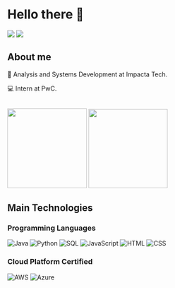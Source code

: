 <h1 align="left">Hello there 👋</h1>
 <div align="left">
  <a href = "mailto:kaiquebeletatti@gmail.com"><img src="https://img.shields.io/badge/-Gmail-red?style=for-the-badge&logo=gmail&logoColor=white" target="_blank"></a>
  <a href="https://www.linkedin.com/in/gabrielazocatelli/" target="_blank"><img src="https://img.shields.io/badge/-LinkedIn-%230077B5?style=for-the-badge&logo=linkedin&logoColor=white" target="_blank"></a> 
  </div>

<h2 align="left">About me </h2>
<p>📖  Analysis and Systems Development at Impacta Tech.</p>
<p>💻  Intern at PwC. </p>
<br>

<div >
  <img height="180em" src="https://github-readme-stats.vercel.app/api?username=Beletatti&theme=dark&show_icons=true"/>
  <img height="179em" src="https://github-readme-stats.vercel.app/api/top-langs/?username=Beletatti&layout=compact&langs_count=7&theme=dark"/>
</div>

<h2 align="left">Main Technologies</h2>

<h3>Programming Languages</h3>
<div>
<img alt="Java" src="https://img.shields.io/badge/Java-ED8B00?style=for-the-badge&logo=openjdk&logoColor=white">
<img alt="Python" src="https://img.shields.io/badge/Python-14354C?style=for-the-badge&logo=python&logoColor=white">
<img alt="SQL" src="https://img.shields.io/badge/MySQL-00000F?style=for-the-badge&logo=mysql&logoColor=white">
<img alt="JavaScript" src="https://img.shields.io/badge/JavaScript-323330?style=for-the-badge&logo=javascript&logoColor=F7DF1E">
<img alt="HTML" src="https://img.shields.io/badge/HTML-239120?style=for-the-badge&logo=html5&logoColor=white">
<img alt="CSS" src="https://img.shields.io/badge/CSS-239120?&style=for-the-badge&logo=css3&logoColor=white">

<h3>Cloud Platform Certified</h3>
<div>
<img alt="AWS" src="https://img.shields.io/badge/Amazon_AWS-232F3E?style=for-the-badge&logo=amazon-aws&logoColor=white">
<img alt="Azure" src="https://img.shields.io/badge/Microsoft_Azure-0089D6?style=for-the-badge&logo=microsoft-azure&logoColor=white">
</div>
